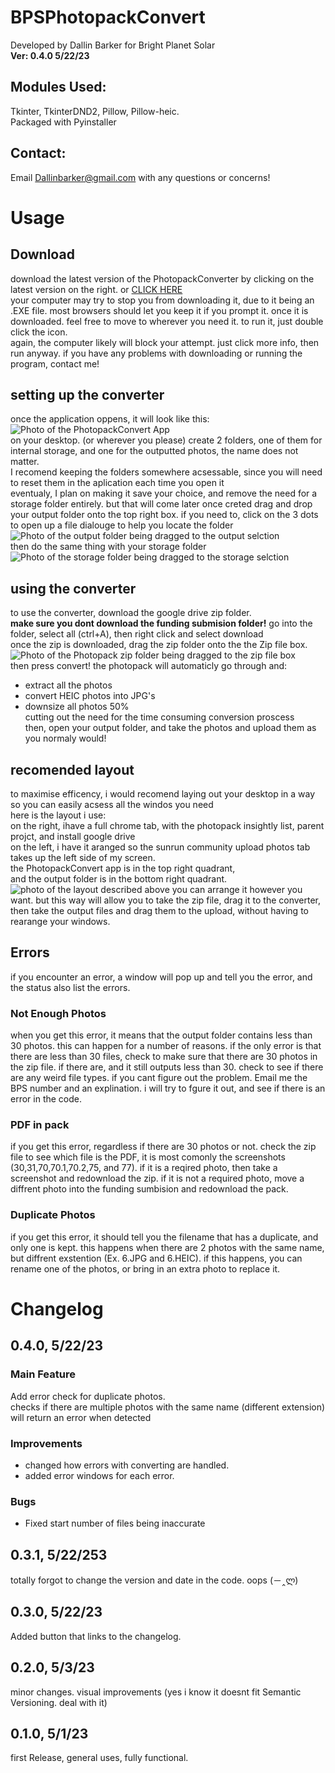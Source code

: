 # BPSPhotopackConvert
 Developed by Dallin Barker for Bright Planet Solar  
 **Ver: 0.4.0 5/22/23**
## Modules Used:
 Tkinter, TkinterDND2, Pillow, Pillow-heic.  
 Packaged with Pyinstaller  
## Contact:
Email Dallinbarker@gmail.com with any questions or concerns!
# Usage
## Download
download the latest version of the PhotopackConverter by clicking on the latest version on the right. or [CLICK HERE](https://github.com/StoneCommander/BPSPhotopackConvert/releases/latest)  
your computer may try to stop you from downloading it, due to it being an .EXE file. most browsers should let you keep it if you prompt it.
once it is downloaded. feel free to move to wherever you need it. to run it, just double click the icon.  
again, the computer likely will block your attempt. just click more info, then run anyway.
if you have any problems with downloading or running the program, contact me!
## setting up the converter
once the application oppens, it will look like this:
![Photo of the PhotopackConvert App](https://i.imgur.com/cZMlTHo.png)  
on your desktop. (or wherever you please) create 2 folders, one of them for internal storage, and one for the outputted photos, the name does not matter.  
I recomend keeping the folders somewhere acsessable, since you will need to reset them in the aplication each time you open it  
eventualy, I plan on making it save your choice, and remove the need for a storage folder entirely. but that will come later
once creted drag and drop your output folder onto the top right box. if you need to, click on the 3 dots to open up a file dialouge to help you locate the folder   
![Photo of the output folder being dragged to the output selction](https://i.imgur.com/K1DuWFh.png)  
then do the same thing with your storage folder  
![Photo of the storage folder being dragged to the storage selction](https://i.imgur.com/XJNHPSE.png)  
## using the converter  
to use the converter, download the google drive zip folder.    
**make sure you dont download the funding submision folder!** go into the folder, select all (ctrl+A), then right click and select download   
once the zip is downloaded, drag the zip folder onto the the Zip file box.  
![Photo of the Photopack zip folder being dragged to the zip file box](https://i.imgur.com/ykPhW27.png)  
then press convert! the photopack will automaticly go through and:
- extract all the photos
- convert HEIC photos into JPG's
- downsize all photos 50%  
cutting out the need for the time consuming conversion proscess  
then, open your output folder, and take the photos and upload them as you normaly would!
## recomended layout
to maximise efficency, i would recomend laying out your desktop in a way so you can easily acsess all the windos you need  
here is the layout i use:  
on the right, ihave a full chrome tab, with the photopack insightly list, parent projct, and install google drive  
on the left, i have it aranged so the sunrun community upload photos tab takes up the left side of my screen.  
the PhotopackConvert app is in the top right quadrant,  
and the output folder is in the bottom right quadrant.  
![photo of the layout described above](https://i.imgur.com/J3vwiQd.png)
you can arrange it however you want. but this way will allow you to take the zip file, drag it to the converter, then take the output files and drag them to the upload, without having to rearange your windows. 
## Errors
if you encounter an error, a window will pop up and tell you the error, and the status also list the errors.  
### Not Enough Photos
when you get this error, it means that the output folder contains less than 30 photos. this can happen for a number of reasons. if the only error is that there are less than 30 files, check to make sure that there are 30 photos in the zip file. if there are, and it still outputs less than 30. check to see if there are any weird file types. if you cant figure out the problem. Email me the BPS number and an explination. i will try to fgure it out, and see if there is an error in the code.
### PDF in pack
if you get this error, regardless if there are 30 photos or not. check the zip file to see which file is the PDF, it is most comonly the screenshots (30,31,70,70.1,70.2,75, and 77). if it is a reqired photo, then take a screenshot and redownload the zip. if it is not a required photo, move a diffrent photo into the funding sumbision and redownload the pack. 
### Duplicate Photos
if you get this error, it should tell you the filename that has a duplicate, and only one is kept. this happens when there are 2 photos with the same name, but diffrent exstention (Ex. 6.JPG and 6.HEIC). if this happens, you can rename one of the photos, or bring in an extra photo to replace it. 

# Changelog
## 0.4.0, 5/22/23

### Main Feature
Add error check for duplicate photos.  
checks if there are multiple photos with the same name (different extension)  
will return an error when detected  
### Improvements
- changed how errors with converting are handled.
- added error windows for each error.   
### Bugs
- Fixed start number of files being inaccurate

## 0.3.1, 5/22/253
totally forgot to change the version and date in the code. oops (－‸ლ)

## 0.3.0, 5/22/23
Added button that links to the changelog.

## 0.2.0, 5/3/23
minor changes. visual improvements
(yes i know it doesnt fit Semantic Versioning. deal with it)

## 0.1.0, 5/1/23
first Release, general uses, fully functional.
